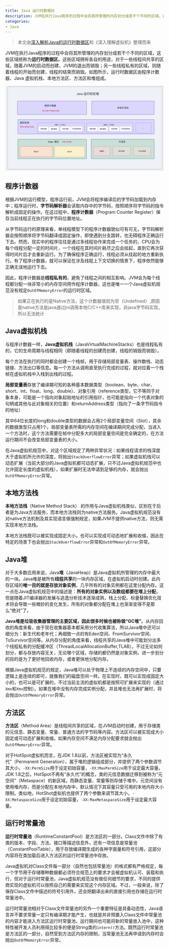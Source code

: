 ```yaml
---
title: Java 运行时数据区
description: JVM在执行Java程序的过程中会将其所管理的内存划分成若干个不同的区域，这些区域统称为<b>运行时数据区</b>
categories: 
- Java
---
```


> 本文由[深入解析Java的运行时数据区](https://zhuanlan.zhihu.com/p/102431019)和《深入理解虚拟机》整理而来

JVM在执行Java程序的过程中会将其所管理的内存划分成若干个不同的区域，这些区域统称为<b>运行时数据区</b>。这些区域拥有各自的用途，对于一些线程间共享的区域，随着JVM的启动而创建，JVM的退出而销毁；另一些线程私有的区域，则随着线程的开始而创建，线程的结束而销毁。如图所示，运行时数据区由程序计数器、Java 虚拟机栈、本地方法区、方法区和堆组成。

![运行时数据区](/images/java/jvm-run-time-area.jpg)

## 程序计数器

根据JVM的运行模型，程序运行前，JVM会将程序编译后的字节码加载到内存中；程序运行时，<b>字节码解析器</b>会读取内存中的字节码，按照顺序将字节码的指令解析成固定的操作。在这过程中，<b>程序计数器</b>（Program Counter Register）保存当前线程正在执行的字节码位置地址。

从字节码运行的原理来看，单线程模型下的程序计数器貌似可有可无，字节码解析器会按照顺序将字节码翻译成固定操作，即使遇到分支跳转，也无碍程序正确运行下去。然而，现实中的程序往往是通过多线程协作来完成一个任务的，CPU会为每个线程分配一定的时间片，一个线程在其时间片耗尽之后会挂起，直到它再次获得时间片后才会重新运行。为了确保程序正确运行，线程必须从挂起的地方重新执行。有了程序计数器，就可以保证在涉及线程上下文切换的情景下，程序依然能够正确无误地运行下去。

因此，程序计数器是<b>线程私有的</b>，避免了线程之间的相互影响。JVM会为每个线程都分配一块非常小的内存空间用作程序计数器，这也是唯一一个Java虚拟机规范没有规定`OutOfMemoryError`的运行时区域。

> 如果正在执行的是Native方法，这个计数器值则为空（Undefined）,原因是native方法是java通过jni调用本地C/C++库来实现，非java字节码实现，所以无法统计

## Java虚拟机栈

与程序计数器一样，<b>Java虚拟机栈</b>（JavaVirtualMachineStacks）也是线程私有的，它的生命周期与线程相同（即随着线程的创建而创建，线程的销毁而销毁）。

每个方法在执行的同时都会创建一个栈帧，用于存储局部变量表、操作数栈、动态链接、方法出口等信息。每一个方法从调用直至执行完成的过程，就对应着一个栈帧在虚拟机栈中入栈到出栈的过程。

<b>局部变量表</b>存放了编译期可知的各种基本数据类型（boolean、byte、char、short、int、float、long、double）、对象引用（reference类型，它不等同于对象本身，可能是一个指向对象起始地址的引用指针，也可能是指向一个代表对象的句柄或其他与此对象相关的位置）和returnAddress类型（指向了一条字节码指令的地址）

其中64位长度的long和double类型的数据会占用2个局部变量空间（Slot），其余的数据类型只占用1个。局部变量表所需的内存空间在编译期间完成分配，当进入一个方法时，这个方法需要在帧中分配多大的局部变量空间是完全确定的，在方法运行期间不会改变局部变量表的大小。

在Java虚拟机规范中，对这个区域规定了两种异常状况：如果线程请求的栈深度大于虚拟机所允许的深度，将抛出`StackOverflowError`异常；如果虚拟机栈可以动态扩展（当前大部分的Java虚拟机都可动态扩展，只不过Java虚拟机规范中也允许固定长度的虚拟机栈），如果扩展时无法申请到足够的内存，就会抛出`OutOfMemoryError`异常。

## 本地方法栈

<b>本地方法栈</b>（Native Method Stack） 的作用与Java虚拟机栈类似，区别在于后者是为Java方法服务，而本地方法栈则为native方法服务。Java虚拟机规范没有对native方法机制及其实现语言做强制规定，如果JVM不提供native方法，则无需实现本地方法栈。

本地方法栈既可以被实现成固定大小，也可以实现成可动态地扩展和收缩，因此在特定的场景下也会抛出`StackOverflowError`异常和`OutOfMemoryError`异常。

## Java堆

对于大多数应用来说，Java<b>堆</b>（JavaHeap）是Java虚拟机所管理的内存中最大的一块。Java堆是被所有<b>线程共享</b>的一块内存区域，在虚拟机启动时创建。此内存区域的<b>唯一目的就是存放对象实例</b>，几乎所有的对象实例都在这里分配内存。这一点在Java虚拟机规范中的描述是：<b>所有的对象实例以及数组都要在堆上分配</b>，但是随着JIT编译器的发展与逃逸分析技术逐渐成熟，栈上分配、标量替换优化技术将会导致一些微妙的变化发生，所有的对象都分配在堆上也渐渐变得不是那么“绝对”了。

<b>Java堆是垃圾收集器管理的主要区域，因此很多时候也被称做“GC堆”</b>。从内存回收的角度来看，由于现在收集器基本都采用分代收集算法，所以Java堆中还可以细分为：新生代和老年代；再细致一点的有Eden空间、FromSurvivor空间、ToSurvivor空间等。从内存分配的角度来看，线程共享的Java堆中可能划分出多个线程私有的分配缓冲区（ThreadLocalAllocationBuffer,TLAB）。不过无论如何划分，都与存放内容无关，无论哪个区域，存储的都仍然是对象实例，进一步划分的目的是为了更好地回收内存，或者更快地分配内存。

根据Java虚拟机规范的规定，Java堆可以处于物理上不连续的内存空间中，只要逻辑上是连续的即可，就像我们的磁盘空间一样。在实现时，既可以实现成固定大小的，也可以是可扩展的，不过当前主流的虚拟机都是按照可扩展来实现的（通过`Xmx`和`Xms`控制）。如果在堆中没有内存完成实例分配，并且堆也无法再扩展时，将会抛出`OutOfMemoryError`异常。

## 方法区

<b>方法区</b>（Method Area）是线程间共享的区域，在JVM启动时创建，用于存储类的元信息、静态变量、常量、普通方法的字节码等内容。方法区可以被实现成大小固定或可动态扩展和收缩，如果内存空间不满足内存分配要求就会抛出`OutOfMemoryError`异常。

对于HotSpot虚拟机而言，在JDK 1.8以前，方法区被实现为“永久代”（Permanent Generation），属于堆的逻辑组成部分，并提供了两个参数调节其大小，`-XX:PermSize`用于设定初始容量，`-XX:MaxPermSize`用于设定最大容量。JDK 1.8之后，HotSpot不再有“永久代”的概念，类的元信息数据迁移到被称为“元空间”（Metaspace）的新区域，而静态变量、常量等则存储于堆中。元空间没有使用堆内存，而是分配在本地内存中，默认情况下其容量只受可用的本地内存大小限制。类似地，HotShot虚拟机也提供了两个参数来调节其大小，`-XX:MetaspaceSize`用于设定初始容量，`-XX:MaxMetaspaceSize`用于设定最大容量。

## 运行时常量池

<b>运行时常量池</b>（RuntimeConstantPool）是方法区的一部分。Class文件中除了有类的版本、字段、方法、接口等描述信息外，还有一项信息是常量池（ConstantPoolTable），用于存放编译期生成的各种字面量和符号引用，这部分内容将在类加载后进入方法区的运行时常量池中存放。

Java虚拟机对Class文件每一部分（自然也包括常量池）的格式都有严格规定，每一个字节用于存储哪种数据都必须符合规范上的要求才会被虚拟机认可、装载和执行，但对于运行时常量池，Java虚拟机规范没有做任何细节的要求，不同的提供商实现的虚拟机可以按照自己的需要来实现这个内存区域。不过，一般来说，除了保存Class文件中描述的符号引用外，还会把翻译出来的直接引用也存储在运行时常量池中。

运行时常量池相对于Class文件常量池的另外一个重要特征是具备动态性，Java语言并不要求常量一定只有编译期才能产生，也就是并非预置入Class文件中常量池的内容才能进入方法区运行时常量池，运行期间也可能将新的常量放入池中，这种特性被开发人员利用得比较多的便是String类的`intern()`方法。既然运行时常量池是方法区的一部分，自然受到方法区内存的限制，当常量池无法再申请到内存时会抛出`OutOfMemoryError`异常。